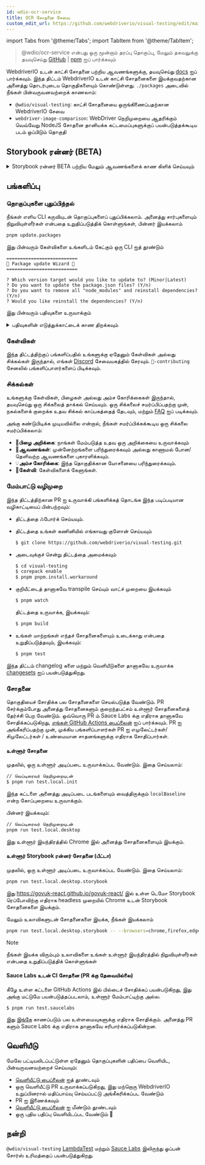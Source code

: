 ```yaml
---
id: wdio-ocr-service
title: OCR சோதனை சேவை
custom_edit_url: https://github.com/webdriverio/visual-testing/edit/main/README.md
---
```


import Tabs from '@theme/Tabs';
import TabItem from '@theme/TabItem';

> @wdio/ocr-service என்பது ஒரு மூன்றாம் தரப்பு தொகுப்பு, மேலும் தகவலுக்கு தயவுசெய்து [GitHub](https://github.com/webdriverio/visual-testing) | [npm](https://www.npmjs.com/package/@wdio/ocr-service) ஐப் பார்க்கவும்

WebdriverIO உடன் காட்சி சோதனை பற்றிய ஆவணங்களுக்கு, தயவுசெய்து [docs](https://webdriver.io/docs/visual-testing) ஐப் பார்க்கவும். இந்த திட்டம் WebdriverIO உடன் காட்சி சோதனைகளை இயக்குவதற்கான அனைத்து தொடர்புடைய தொகுதிகளையும் கொண்டுள்ளது. `./packages` அடைவில் நீங்கள் பின்வருவனவற்றைக் காணலாம்:

-   `@wdio/visual-testing`: காட்சி சோதனையை ஒருங்கிணைப்பதற்கான WebdriverIO சேவை
-   `webdriver-image-comparison`: WebDriver நெறிமுறையை ஆதரிக்கும் வெவ்வேறு NodeJS சோதனை தானியக்க கட்டமைப்புகளுக்குப் பயன்படுத்தக்கூடிய படம் ஒப்பிடும் தொகுதி

## Storybook ரன்னர் (BETA)

<details>
  <summary>Storybook ரன்னர் BETA பற்றிய மேலும் ஆவணங்களைக் காண கிளிக் செய்யவும்</summary>

> Storybook ரன்னர் இன்னும் BETA நிலையில் உள்ளது, ஆவணங்கள் பின்னர் [WebdriverIO](https://webdriver.io/docs/visual-testing) ஆவணப்பக்கங்களுக்கு மாற்றப்படும்.

இந்த தொகுதி இப்போது ஒரு புதிய விஷுவல் ரன்னருடன் Storybook ஐ ஆதரிக்கிறது. இந்த ரன்னர் உள்ளூர்/தொலைநிலை storybook நிகழ்நிலையை தானாகவே ஸ்கேன் செய்து, ஒவ்வொரு கூறுகளின் உறுப்பு ஸ்கிரீன்ஷாட்களை உருவாக்கும். இதை

```ts
export const config: WebdriverIO.Config = {
    // ...
    services: ["visual"],
    // ....
};
```

உங்கள் `services` இல் சேர்ப்பதன் மூலமும், `npx wdio tests/configs/wdio.local.desktop.storybook.conf.ts --storybook` கட்டளை வரியில் இயக்குவதன் மூலமும் செய்யலாம்.
இது இயல்புநிலை உலாவியாக headless முறையில் Chrome ஐப் பயன்படுத்தும்.

> [!NOTE]
>
> -   விஷுவல் டெஸ்டிங் விருப்பங்களில் பெரும்பாலானவை Storybook ரன்னருக்கும் செயல்படும், [WebdriverIO](https://webdriver.io/docs/visual-testing) ஆவணத்தைப் பார்க்கவும்.
> -   Storybook ரன்னர் உங்கள் அனைத்து திறன்களையும் மேலெழுதும், மேலும் இது ஆதரிக்கும் உலாவிகளில் மட்டுமே இயங்கும், [`--browsers`](#browsers) ஐப் பார்க்கவும்.
> -   Storybook ரன்னர் Multiremote திறன்களைப் பயன்படுத்தும் இருக்கும் உள்ளமைவை ஆதரிக்காது மற்றும் பிழையை வீசும்.
> -   Storybook ரன்னர் மொபைல் வெப் அல்ல, டெஸ்க்டாப் வெப் மட்டுமே ஆதரிக்கிறது.

### Storybook ரன்னர் சேவை விருப்பங்கள்

சேவை விருப்பங்களை இவ்வாறு வழங்கலாம்

```ts
export const config: WebdriverIO.Config  = {
    // ...
    services: [
      [
        'visual',
        {
            // சில இயல்புநிலை விருப்பங்கள்
            baselineFolder: join(process.cwd(), './__snapshots__/'),
            debug: true,
            // storybook விருப்பங்கள், விளக்கத்திற்கு cli விருப்பங்களைப் பார்க்கவும்
            storybook: {
                additionalSearchParams: new URLSearchParams({foo: 'bar', abc: 'def'}),
                clip: false,
                clipSelector: ''#some-id,
                numShards: 4,
                // `skipStories` ஒரு சரம் ('example-button--secondary'),
                // ஒரு வரிசை (['example-button--secondary', 'example-button--small'])
                // அல்லது ஒரு regex ஆக இருக்கலாம், இது ஒரு சரமாக வழங்கப்பட வேண்டும் ("/.*button.*/gm")
                skipStories: ['example-button--secondary', 'example-button--small'],
                url: 'https://www.bbc.co.uk/iplayer/storybook/',
                version: 6,
                // விருப்பம் - அடிப்படை பாதைகளை மேலெழுத அனுமதிக்கிறது. இயல்பாக இது வகை மற்றும் கூறுபடி அடிப்படை பாதையை குழுவாக்கும் (எ.கா. forms/input/baseline.png)
                getStoriesBaselinePath: (category, component) => `path__${category}__${component}`,
            },
        },
      ],
    ],
    // ....
}
```

### Storybook ரன்னர் CLI விருப்பங்கள்

#### `--additionalSearchParams`

-   **வகை:** `string`
-   **கட்டாயம்:** இல்லை
-   **இயல்புநிலை:** ''
-   **எடுத்துக்காட்டு:** `npx wdio tests/configs/wdio.local.desktop.storybook.conf.ts --storybook --additionalSearchParams="foo=bar&abc=def"`

இது Storybook URL க்கு கூடுதல் தேடல் அளவுருக்களைச் சேர்க்கும்.
மேலும் தகவலுக்கு [URLSearchParams](https://developer.mozilla.org/en-US/docs/Web/API/URLSearchParams) ஆவணத்தைப் பார்க்கவும். சரம் செல்லுபடியாகும் URLSearchParams சரமாக இருக்க வேண்டும்.

> [!NOTE]
> `&` ஐ கட்டளை பிரிப்பானாக விளக்கப்படுவதைத் தடுக்க இரட்டை மேற்கோள்கள் தேவை.
> எடுத்துக்காட்டாக, `--additionalSearchParams="foo=bar&abc=def"` உடன் அது பின்வரும் Storybook URL ஐ கதைகள் சோதனைக்கு உருவாக்கும்: `http://storybook.url/iframe.html?id=story-id&foo=bar&abc=def`.

#### `--browsers`

-   **வகை:** `string`
-   **கட்டாயம்:** இல்லை
-   **இயல்புநிலை:** `chrome`, நீங்கள் `chrome|firefox|edge|safari` இலிருந்து தேர்ந்தெடுக்கலாம்
-   **எடுத்துக்காட்டு:** `npx wdio tests/configs/wdio.local.desktop.storybook.conf.ts --storybook --browsers=chrome,firefox,edge,safari`
-   **குறிப்பு:** CLI மூலம் மட்டுமே கிடைக்கும்

கூறு ஸ்கிரீன்ஷாட்களை எடுக்க வழங்கப்பட்ட உலாவிகளைப் பயன்படுத்தும்

> [!NOTE]
> நீங்கள் இயக்க விரும்பும் உலாவிகளை உங்கள் உள்ளூர் இயந்திரத்தில் நிறுவியுள்ளீர்கள் என்பதை உறுதிப்படுத்திக் கொள்ளுங்கள்

#### `--clip`

-   **வகை:** `boolean`
-   **கட்டாயம்:** இல்லை
-   **இயல்புநிலை:** `true`
-   **எடுத்துக்காட்டு:** `npx wdio tests/configs/wdio.local.desktop.storybook.conf.ts --storybook --clip=false`

முடக்கப்பட்டிருக்கும்போது இது ஒரு viewport ஸ்கிரீன்ஷாட்டை உருவாக்கும். இயக்கப்பட்டிருக்கும்போது, இது [`--clipSelector`](#clipselector) அடிப்படையில் உறுப்பு ஸ்கிரீன்ஷாட்களை உருவாக்கும், இது கூறு ஸ்கிரீன்ஷாட்டைச் சுற்றியுள்ள வெள்ளை இடைவெளியின் அளவைக் குறைத்து, ஸ்கிரீன்ஷாட் அளவைக் குறைக்கும்.

#### `--clipSelector`

-   **வகை:** `string`
-   **கட்டாயம்:** இல்லை
-   **இயல்புநிலை:** Storybook V7 க்கு `#storybook-root > :first-child` மற்றும் Storybook V6 க்கு `#root > :first-child:not(script):not(style)`, [`--version`](#version) ஐயும் பார்க்கவும்
-   **எடுத்துக்காட்டு:** `npx wdio tests/configs/wdio.local.desktop.storybook.conf.ts --storybook --clipSelector="#some-id"`

இது பின்வருவனவற்றிற்குப் பயன்படுத்தப்படும் தேர்வியாகும்:

-   ஸ்கிரீன்ஷாட் எடுக்க வேண்டிய உறுப்பைத் தேர்ந்தெடுக்க
-   ஸ்கிரீன்ஷாட் எடுக்கப்படுவதற்கு முன் தெரியக்கூடிய உறுப்புக்காக காத்திருக்க

#### `--devices`

-   **வகை:** `string`
-   **கட்டாயம்:** இல்லை
-   **இயல்புநிலை:** நீங்கள் [`deviceDescriptors.ts`](https://github.com/webdriverio/visual-testing/blob/main/./packages/service/src/storybook/deviceDescriptors.ts) இலிருந்து தேர்ந்தெடுக்கலாம்
-   **எடுத்துக்காட்டு:** `npx wdio tests/configs/wdio.local.desktop.storybook.conf.ts --storybook --devices="iPhone 14 Pro Max","Pixel 3 XL"`
-   **குறிப்பு:** CLI மூலம் மட்டுமே கிடைக்கும்

கூறு ஸ்கிரீன்ஷாட்களை எடுக்க [`deviceDescriptors.ts`](https://github.com/webdriverio/visual-testing/blob/main/./packages/service/src/storybook/deviceDescriptors.ts) உடன் பொருந்தும் வழங்கப்பட்ட சாதனங்களைப் பயன்படுத்தும்

> [!NOTE]
>
> -   ஒரு சாதன கட்டமைப்பை நீங்கள் தவறவிட்டால், [அம்ச கோரிக்கை](https://github.com/webdriverio/visual-testing/issues/new?assignees=&labels=&projects=&template=--feature-request.md) ஐச் சமர்ப்பிக்கத் தயங்காதீர்கள்
> -   இது Chrome இல் மட்டுமே வேலை செய்யும்:
>     -   நீங்கள் `--devices` வழங்கினால், அனைத்து Chrome நிகழ்வுகளும் **மொபைல் எமுலேஷன்** முறையில் இயங்கும்
>     -   நீங்கள் Chrome தவிர மற்ற உலாவிகளையும் வழங்கினால், எ.கா. `--devices --browsers=firefox,safari,edge` இது தானாகவே Chrome ஐ மொபைல் எமுலேஷன் முறையில் சேர்க்கும்
> -   Storybook ரன்னர் இயல்பாக உறுப்பு ஸ்னாப்ஷாட்களை உருவாக்கும், முழு மொபைல் எமுலேட்டட் ஸ்கிரீன்ஷாட்டைக் காண விரும்பினால், கட்டளை வரி மூலம் `--clip=false` ஐ வழங்கவும்
> -   கோப்பு பெயர் எடுத்துக்காட்டாக `__snapshots__/example/button/desktop_chrome/example-button--large-local-chrome-iPhone-14-Pro-Max-430x932-dpr-3.png` போல் இருக்கும்
> -   **[SRC:](https://chromedriver.chromium.org/mobile-emulation#h.p_ID_167)** மொபைல் எமுலேஷனைப் பயன்படுத்தி டெஸ்க்டாப்பில் மொபைல் இணையதளத்தை சோதிப்பது பயனுள்ளதாக இருக்கலாம், ஆனால் சோதனையாளர்கள் பின்வரும் பல நுட்பமான வேறுபாடுகள் இருப்பதை அறிந்திருக்க வேண்டும்:
>     -   முற்றிலும் வித்தியாசமான GPU, இது பெரிய செயல்திறன் மாற்றங்களுக்கு வழிவகுக்கும்;
>     -   மொபைல் UI முன்னிலைப்படுத்தப்படவில்லை (குறிப்பாக, url பட்டியை மறைப்பது பக்க உயரத்தை பாதிக்கிறது);
>     -   தெளிவுபடுத்தும் பாப்அப் (சில தொடு இலக்குகளில் ஒன்றைத் தேர்ந்தெடுக்கும் இடம்) ஆதரிக்கப்படவில்லை;
>     -   பல ஹார்டுவேர் API கள் (எடுத்துக்காட்டாக, orientationchange நிகழ்வு) கிடைக்கவில்லை.

#### `--headless`

-   **வகை:** `boolean`
-   **கட்டாயம்:** இல்லை
-   **இயல்புநிலை:** `true`
-   **எடுத்துக்காட்டு:** `npx wdio tests/configs/wdio.local.desktop.storybook.conf.ts --storybook --headless=false`
-   **குறிப்பு:** CLI மூலம் மட்டுமே கிடைக்கும்

இயல்பாக இது சோதனைகளை (உலாவி ஆதரிக்கும்போது) headless முறையில் இயக்கும் அல்லது முடக்கப்படலாம்

#### `--numShards`

-   **வகை:** `number`
-   **கட்டாயம்:** இல்லை
-   **இயல்புநிலை:** `true`
-   **எடுத்துக்காட்டு:** `npx wdio tests/configs/wdio.local.desktop.storybook.conf.ts --storybook --numShards=10`

கதைகளை இயக்க பயன்படுத்தப்படும் இணை நிகழ்வுகளின் எண்ணிக்கை இதுவாகும். இது உங்கள் `wdio.conf`-கோப்பில் உள்ள `maxInstances` ஆல் வரம்பிடப்படும்.

> [!IMPORTANT]
> `headless`-முறையில் இயக்கும்போது, வள கட்டுப்பாடுகள் காரணமாக நிலைத்தன்மையைத் தடுக்க எண்ணிக்கையை 20 க்கு மேல் அதிகரிக்க வேண்டாம்

#### `--skipStories`

-   **வகை:** `string|regex`
-   **கட்டாயம்:** இல்லை
-   **இயல்புநிலை:** null
-   **எடுத்துக்காட்டு:** `npx wdio tests/configs/wdio.local.desktop.storybook.conf.ts --storybook --skipStories="/.*button.*/gm"`

இது இருக்கலாம்:

-   ஒரு சரம் (`example-button--secondary,example-button--small`)
-   அல்லது ஒரு regex (`"/.*button.*/gm"`)

சில கதைகளைத் தவிர்க்க. கதையின் URL இல் காணப்படும் `id` ஐப் பயன்படுத்தவும். எடுத்துக்காட்டாக, இந்த URL இல் `http://localhost:6006/?path=/story/example-page--logged-out` உள்ள `id` என்பது `example-page--logged-out` ஆகும்

#### `--url`

-   **வகை:** `string`
-   **கட்டாயம்:** இல்லை
-   **இயல்புநிலை:** `http://127.0.0.1:6006`
-   **எடுத்துக்காட்டு:** `npx wdio tests/configs/wdio.local.desktop.storybook.conf.ts --storybook --url="https://example.com"`

உங்கள் Storybook நிகழ்வு ஹோஸ்ட் செய்யப்பட்டுள்ள URL.

#### `--version`

-   **வகை:** `number`
-   **கட்டாயம்:** இல்லை
-   **இயல்புநிலை:** 7
-   **எடுத்துக்காட்டு:** `npx wdio tests/configs/wdio.local.desktop.storybook.conf.ts --storybook --version=6`

இது Storybook இன் பதிப்பாகும், இயல்பாக `7` ஆகும். V6 [`clipSelector`](#clipselector) பயன்படுத்த வேண்டுமா என்பதை அறிய இது தேவை.

### Storybook இடைவினை சோதனை

Storybook இடைவினை சோதனை உங்கள் கூறுடன் தொடர்புகொள்ள WDIO கட்டளைகளுடன் தனிப்பயன் ஸ்கிரிப்ட்களை உருவாக்குவதன் மூலம் ஒரு குறிப்பிட்ட நிலையில் ஒரு கூறை அமைக்க அனுமதிக்கிறது. எடுத்துக்காட்டாக, கீழே உள்ள குறியீட்டு துணுக்கைப் பார்க்கவும்:

```ts
import { browser, expect } from "@wdio/globals";

describe("Storybook Interaction", () => {
    it("should create screenshots for the logged in state when it logs out", async () => {
        const componentId = "example-page--logged-in";
        await browser.waitForStorybookComponentToBeLoaded({ id: componentId });

        await expect($("header")).toMatchElementSnapshot(
            `${componentId}-logged-in-state`
        );
        await $("button=Log out").click();
        await expect($("header")).toMatchElementSnapshot(
            `${componentId}-logged-out-state`
        );
    });

    it("should create screenshots for the logged out state when it logs in", async () => {
        const componentId = "example-page--logged-out";
        await browser.waitForStorybookComponentToBeLoaded({ id: componentId });

        await expect($("header")).toMatchElementSnapshot(
            `${componentId}-logged-out-state`
        );
        await $("button=Log in").click();
        await expect($("header")).toMatchElementSnapshot(
            `${componentId}-logged-in-state`
        );
    });
});
```

இரண்டு வெவ்வேறு கூறுகளில் இரண்டு சோதனைகள் செயல்படுத்தப்படுகின்றன. ஒவ்வொரு சோதனையும் முதலில் ஒரு நிலையை அமைத்து பின்னர் ஸ்கிரீன்ஷாட் எடுக்கிறது. ஒரு புதிய தனிப்பயன் கட்டளை அறிமுகப்படுத்தப்பட்டுள்ளதையும் நீங்கள் கவனிப்பீர்கள், அதை [இங்கு](#new-custom-command) காணலாம்.

மேலே உள்ள விவரக்குறிப்பு கோப்பை ஒரு கோப்புறையில் சேமித்து பின்வரும் கட்டளையுடன் கட்டளை வரிக்குச் சேர்க்கலாம்:

```sh
pnpm run test.local.desktop.storybook.localhost -- --spec='tests/specs/storybook-interaction/*.ts'
```

Storybook ரன்னர் முதலில் தானாகவே உங்கள் Storybook நிகழ்வை ஸ்கேன் செய்து, பின்னர் ஒப்பிட வேண்டிய கதைகளுக்கு உங்கள் சோதனைகளைச் சேர்க்கும். இடைவினை சோதனைக்கு நீங்கள் பயன்படுத்தும் கூறுகள் இருமுறை ஒப்பிடப்படுவதை விரும்பவில்லை என்றால், ஸ்கேனில் இருந்து "இயல்புநிலை" கதைகளை அகற்ற [`--skipStories`](#--skipstories) வடிப்பானை வழங்குவதன் மூலம் வடிகட்டியை சேர்க்கலாம். இது இவ்வாறு இருக்கும்:

```sh
pnpm run test.local.desktop.storybook.localhost -- --skipStories="/example-page.*/gm" --spec='tests/specs/storybook-interaction/*.ts'
```

### புதிய தனிப்பயன் கட்டளை

`browser.waitForStorybookComponentToBeLoaded({ id: 'componentId' })` என்ற புதிய தனிப்பயன் கட்டளை `browser/driver`-பொருளுக்குச் சேர்க்கப்படும், இது தானாகவே கூறுகளை ஏற்றி, அது முடிவடையும் வரை காத்திருக்கும், எனவே நீங்கள் `browser.url('url.com')` முறையைப் பயன்படுத்த வேண்டியதில்லை. இதை இவ்வாறு பயன்படுத்தலாம்

```ts
import { browser, expect } from "@wdio/globals";

describe("Storybook Interaction", () => {
    it("should create screenshots for the logged in state when it logs out", async () => {
        const componentId = "example-page--logged-in";
        await browser.waitForStorybookComponentToBeLoaded({ id: componentId });

        await expect($("header")).toMatchElementSnapshot(
            `${componentId}-logged-in-state`
        );
        await $("button=Log out").click();
        await expect($("header")).toMatchElementSnapshot(
            `${componentId}-logged-out-state`
        );
    });

    it("should create screenshots for the logged out state when it logs in", async () => {
        const componentId = "example-page--logged-out";
        await browser.waitForStorybookComponentToBeLoaded({ id: componentId });

        await expect($("header")).toMatchElementSnapshot(
            `${componentId}-logged-out-state`
        );
        await $("button=Log in").click();
        await expect($("header")).toMatchElementSnapshot(
            `${componentId}-logged-in-state`
        );
    });
});
```

விருப்பங்கள்:

#### `additionalSearchParams`

-   **வகை:** [`URLSearchParams`](https://developer.mozilla.org/en-US/docs/Web/API/URLSearchParams)
-   **கட்டாயம்:** இல்லை
-   **இயல்புநிலை:** `new URLSearchParams()`
-   **எடுத்துக்காட்டு:**

```ts
await browser.waitForStorybookComponentToBeLoaded({
    additionalSearchParams: new URLSearchParams({ foo: "bar", abc: "def" }),
    id: "componentId",
});
```

இது Storybook URL க்கு கூடுதல் தேடல் அளவுருக்களைச் சேர்க்கும், மேலே உள்ள எடுத்துக்காட்டில் URL `http://storybook.url/iframe.html?id=story-id&foo=bar&abc=def` ஆக இருக்கும்.
மேலும் தகவலுக்கு [URLSearchParams](https://developer.mozilla.org/en-US/docs/Web/API/URLSearchParams) ஆவணத்தைப் பார்க்கவும்.

#### `clipSelector`

-   **வகை:** `string`
-   **கட்டாயம்:** இல்லை
-   **இயல்புநிலை:** Storybook V7 க்கு `#storybook-root > :first-child` மற்றும் Storybook V6 க்கு `#root > :first-child:not(script):not(style)`
-   **எடுத்துக்காட்டு:**

```ts
await browser.waitForStorybookComponentToBeLoaded({
    clipSelector: "#your-selector",
    id: "componentId",
});
```

இது பின்வருவனவற்றிற்குப் பயன்படுத்தப்படும் தேர்வியாகும்:

-   ஸ்கிரீன்ஷாட் எடுக்க வேண்டிய உறுப்பைத் தேர்ந்தெடுக்க
-   ஸ்கிரீன்ஷாட் எடுக்கப்படுவதற்கு முன் தெரியக்கூடிய உறுப்புக்காக காத்திருக்க

#### `id`

-   **வகை:** `string`
-   **கட்டாயம்:** ஆம்
-   **எடுத்துக்காட்டு:**

```ts
await browser.waitForStorybookComponentToBeLoaded({ '#your-selector', id: 'componentId' })
```

கதையின் URL இல் காணப்படும் `id` ஐப் பயன்படுத்தவும். எடுத்துக்காட்டாக, இந்த URL இல் `http://localhost:6006/?path=/story/example-page--logged-out` உள்ள `id` என்பது `example-page--logged-out` ஆகும்

#### `timeout`

-   **வகை:** `number`
-   **கட்டாயம்:** இல்லை
-   **இயல்புநிலை:** 1100 மில்லி வினாடிகள்
-   **எடுத்துக்காட்டு:**

```ts
await browser.waitForStorybookComponentToBeLoaded({
    id: "componentId",
    timeout: 20000,
});
```

பக்கத்தில் ஏற்றிய பிறகு ஒரு கூறு தெரியக்கூடியதாக இருக்க நாங்கள் காத்திருக்க விரும்பும் அதிகபட்ச நேரம்

#### `url`

-   **வகை:** `string`
-   **கட்டாயம்:** இல்லை
-   **இயல்புநிலை:** `http://127.0.0.1:6006`
-   **எடுத்துக்காட்டு:**

```ts
await browser.waitForStorybookComponentToBeLoaded({
    id: "componentId",
    url: "https://your.url",
});
```

உங்கள் Storybook நிகழ்வு ஹோஸ்ட் செய்யப்பட்டுள்ள URL.

</details>

## பங்களிப்பு

### தொகுப்புகளை புதுப்பித்தல்

நீங்கள் எளிய CLI கருவியுடன் தொகுப்புகளைப் புதுப்பிக்கலாம். அனைத்து சார்புகளையும் நிறுவியுள்ளீர்கள் என்பதை உறுதிப்படுத்திக் கொள்ளுங்கள், பின்னர் இயக்கலாம்

```sh
pnpm update.packages
```

இது பின்வரும் கேள்விகளை உங்களிடம் கேட்கும் ஒரு CLI ஐத் தூண்டும்

```logs
==========================
🤖 Package update Wizard 🧙
==========================

? Which version target would you like to update to? (Minor|Latest)
? Do you want to update the package.json files? (Y/n)
? Do you want to remove all "node_modules" and reinstall dependencies? (Y/n)
? Would you like reinstall the dependencies? (Y/n)
```

இது பின்வரும் பதிவுகளை உருவாக்கும்

<details>
    <summary>பதிவுகளின் எடுத்துக்காட்டைக் காண திறக்கவும்</summary>
    
```logs
==========================
🤖 Package update Wizard 🧙
==========================

? Which version target would you like to update to? Minor
? Do you want to update the package.json files? yes
Updating root 'package.json' for minor updates...
Updating packages for minor updates in /Users/wswebcreation/Git/wdio/visual-testing...
Using pnpm
Upgrading /Users/wswebcreation/Git/wdio/visual-testing/package.json
[====================] 38/38 100%

@typescript-eslint/eslint-plugin ^8.7.0 → ^8.8.0
@typescript-eslint/parser ^8.7.0 → ^8.8.0
@typescript-eslint/utils ^8.7.0 → ^8.8.0
@vitest/coverage-v8 ^2.1.1 → ^2.1.2
vitest ^2.1.1 → ^2.1.2

Run pnpm install to install new versions.
Updating packages for minor updates in /Users/wswebcreation/Git/wdio/visual-testing/packages/ocr-service...
Using pnpm
Upgrading /Users/wswebcreation/Git/wdio/visual-testing/packages/ocr-service/package.json
[====================] 11/11 100%

All dependencies match the minor package versions :)
Updating packages for minor updates in /Users/wswebcreation/Git/wdio/visual-testing/packages/visual-reporter...
Using pnpm
Upgrading /Users/wswebcreation/Git/wdio/visual-testing/packages/visual-reporter/package.json
[====================] 11/11 100%

eslint-config-next 14.2.13 → 14.2.14
next 14.2.13 → 14.2.14

Run pnpm install to install new versions.
Updating packages for minor updates in /Users/wswebcreation/Git/wdio/visual-testing/packages/visual-service...
Using pnpm
Upgrading /Users/wswebcreation/Git/wdio/visual-testing/packages/visual-service/package.json
[====================] 5/5 100%

All dependencies match the minor package versions :)
Updating packages for minor updates in /Users/wswebcreation/Git/wdio/visual-testing/packages/webdriver-image-comparison...
Using pnpm
Upgrading /Users/wswebcreation/Git/wdio/visual-testing/packages/webdriver-image-comparison/package.json
[====================] 8/8 100%

All dependencies match the minor package versions :)
? Do you want to remove all "node_modules" and reinstall dependencies? yes
Removing root dependencies in /Users/wswebcreation/Git/wdio/visual-testing...
Removing dependencies in ocr-service...
Removing dependencies in visual-reporter...
Removing dependencies in visual-service...
Removing dependencies in webdriver-image-comparison...
? Would you like reinstall the dependencies? yes
Installing dependencies in /Users/wswebcreation/Git/wdio/visual-testing...

> @wdio/visual-testing-monorepo@ pnpm.install.workaround /Users/wswebcreation/Git/wdio/visual-testing
> pnpm install --shamefully-hoist

Scope: all 5 workspace projects
Lockfile is up to date, resolution step is skipped
Packages: +1274
++++++++++++++++++++++++++++++++++++++++++++++++++++++++++++++++++++++++++++++++++++++++++++++++++++++++++++++++++
Progress: resolved 1274, reused 1265, downloaded 0, added 1274, done

dependencies:

-   @wdio/ocr-service 2.0.0 <- packages/ocr-service
-   @wdio/visual-service 6.0.0 <- packages/visual-service

devDependencies:

-   @changesets/cli 2.27.8
-   @inquirer/prompts 5.5.0
-   @tsconfig/node20 20.1.4
-   @types/eslint 9.6.1
-   @types/jsdom 21.1.7
-   @types/node 20.16.4
-   @types/react 18.3.5
-   @types/react-dom 18.3.0
-   @types/xml2js 0.4.14
-   @typescript-eslint/eslint-plugin 8.8.0
-   @typescript-eslint/parser 8.8.0
-   @typescript-eslint/utils 8.8.0
-   @vitest/coverage-v8 2.1.2
-   @wdio/appium-service 9.1.2
-   @wdio/cli 9.1.2
-   @wdio/globals 9.1.2
-   @wdio/local-runner 9.1.2
-   @wdio/mocha-framework 9.1.2
-   @wdio/sauce-service 9.1.2
-   @wdio/shared-store-service 9.1.2
-   @wdio/spec-reporter 9.1.2
-   @wdio/types 9.1.2
-   eslint 9.11.1
-   eslint-plugin-import 2.30.0
-   eslint-plugin-unicorn 55.0.0
-   eslint-plugin-wdio 9.0.8
-   husky 9.1.6
-   jsdom 25.0.1
-   pnpm-run-all2 6.2.3
-   release-it 17.6.0
-   rimraf 6.0.1
-   saucelabs 8.0.0
-   ts-node 10.9.2
-   typescript 5.6.2
-   vitest 2.1.2
-   webdriverio 9.1.2

. prepare$ husky
└─ Done in 204ms
Done in 9.5s
All packages updated!

````

</details>

### கேள்விகள்

இந்த திட்டத்திற்குப் பங்களிப்பதில் உங்களுக்கு ஏதேனும் கேள்விகள் அல்லது சிக்கல்கள் இருந்தால், எங்கள் [Discord](https://discord.webdriver.io) சேவையகத்தில் சேரவும். `🙏-contributing` சேனலில் பங்களிப்பாளர்களைப் பிடிக்கவும்.

### சிக்கல்கள்

உங்களுக்கு கேள்விகள், பிழைகள் அல்லது அம்ச கோரிக்கைகள் இருந்தால், தயவுசெய்து ஒரு சிக்கலைத் தாக்கல் செய்யவும். ஒரு சிக்கலைச் சமர்ப்பிப்பதற்கு முன், நகல்களைக் குறைக்க உதவ சிக்கல் காப்பகத்தைத் தேடவும், மற்றும் [FAQ](https://webdriver.io/docs/visual-testing/faq/) ஐப் படிக்கவும்.

அங்கு கண்டுபிடிக்க முடியவில்லை என்றால், நீங்கள் சமர்ப்பிக்கக்கூடிய ஒரு சிக்கலை சமர்ப்பிக்கலாம்:

-   🐛**பிழை அறிக்கை**: நாங்கள் மேம்படுத்த உதவ ஒரு அறிக்கையை உருவாக்கவும்
-   📖**ஆவணங்கள்**: முன்னேற்றங்களை பரிந்துரைக்கவும் அல்லது காணாமல் போன/தெளிவற்ற ஆவணங்களை புகாரளிக்கவும்.
-   💡**அம்ச கோரிக்கை**: இந்த தொகுதிக்கான யோசனையை பரிந்துரைக்கவும்.
-   💬**கேள்வி**: கேள்விகளைக் கேளுங்கள்.

### மேம்பாட்டு வழிமுறை

இந்த திட்டத்திற்கான PR ஐ உருவாக்கி பங்களிக்கத் தொடங்க இந்த படிப்படியான வழிகாட்டியைப் பின்பற்றவும்:

-   திட்டத்தை ஃபோர்க் செய்யவும்.
-   திட்டத்தை உங்கள் கணினியில் எங்காவது குளோன் செய்யவும்

    ```sh
    $ git clone https://github.com/webdriverio/visual-testing.git
    ```

-   அடைவுக்குச் சென்று திட்டத்தை அமைக்கவும்

    ```sh
    $ cd visual-testing
    $ corepack enable
    $ pnpm pnpm.install.workaround
    ```

-   குறியீட்டைத் தானாகவே transpile செய்யும் வாட்ச் முறையை இயக்கவும்

    ```sh
    $ pnpm watch
    ```

    திட்டத்தை உருவாக்க, இயக்கவும்:

    ```sh
    $ pnpm build
    ```

-   உங்கள் மாற்றங்கள் எந்தச் சோதனைகளையும் உடைக்காது என்பதை உறுதிப்படுத்தவும், இயக்கவும்:

    ```sh
    $ pnpm test
    ```

இந்த திட்டம் changelog களை மற்றும் வெளியீடுகளை தானாகவே உருவாக்க [changesets](https://github.com/changesets/changesets) ஐப் பயன்படுத்துகிறது.

### சோதனை

தொகுதியைச் சோதிக்க பல சோதனைகளை செயல்படுத்த வேண்டும். PR சேர்க்கும்போது அனைத்து சோதனைகளும் குறைந்தபட்சம் உள்ளூர் சோதனைகளைத் தேர்ச்சி பெற வேண்டும். ஒவ்வொரு PR ம் Sauce Labs க்கு எதிராக தானாகவே சோதிக்கப்படுகிறது, [எங்கள் GitHub Actions பைப்லைன்](https://github.com/webdriverio/visual-testing/actions/workflows/tests.yml) ஐப் பார்க்கவும். PR ஐ அங்கீகரிப்பதற்கு முன், முக்கிய பங்களிப்பாளர்கள் PR ஐ எமுலேட்டர்கள்/சிமுலேட்டர்கள் / உண்மையான சாதனங்களுக்கு எதிராக சோதிப்பார்கள்.

#### உள்ளூர் சோதனை

முதலில், ஒரு உள்ளூர் அடிப்படை உருவாக்கப்பட வேண்டும். இதை செய்யலாம்:

```sh
// வெப்டிரைவர் நெறிமுறையுடன்
$ pnpm run test.local.init
````

இந்த கட்டளை அனைத்து அடிப்படை படங்களையும் வைத்திருக்கும் `localBaseline` என்ற கோப்புறையை உருவாக்கும்.

பின்னர் இயக்கவும்:

```sh
// வெப்டிரைவர் நெறிமுறையுடன்
pnpm run test.local.desktop
```

இது உள்ளூர் இயந்திரத்தில் Chrome இல் அனைத்து சோதனைகளையும் இயக்கும்.

#### உள்ளூர் Storybook ரன்னர் சோதனை (பீட்டா)

முதலில், ஒரு உள்ளூர் அடிப்படை உருவாக்கப்பட வேண்டும். இதை செய்யலாம்:

```sh
pnpm run test.local.desktop.storybook
```

இது https://govuk-react.github.io/govuk-react/ இல் உள்ள டெமோ Storybook ரெப்போவிற்கு எதிராக headless முறையில் Chrome உடன் Storybook சோதனைகளை இயக்கும்.

மேலும் உலாவிகளுடன் சோதனைகளை இயக்க, நீங்கள் இயக்கலாம்

```sh
pnpm run test.local.desktop.storybook -- --browsers=chrome,firefox,edge,safari
```

> [!NOTE]
> நீங்கள் இயக்க விரும்பும் உலாவிகளை உங்கள் உள்ளூர் இயந்திரத்தில் நிறுவியுள்ளீர்கள் என்பதை உறுதிப்படுத்திக் கொள்ளுங்கள்

#### Sauce Labs உடன் CI சோதனை (PR க்கு தேவையில்லை)

கீழே உள்ள கட்டளை GitHub Actions இல் பில்டைச் சோதிக்கப் பயன்படுகிறது, இது அங்கு மட்டுமே பயன்படுத்தப்படலாம், உள்ளூர் மேம்பாட்டிற்கு அல்ல.

```
$ pnpm run test.saucelabs
```

இது [இங்கே](https://github.com/webdriverio/visual-testing/blob/main/./tests/configs/wdio.saucelabs.web.conf.ts) காணப்படும் பல உள்ளமைவுகளுக்கு எதிராக சோதிக்கும்.
அனைத்து PR களும் Sauce Labs க்கு எதிராக தானாகவே சரிபார்க்கப்படுகின்றன.

## வெளியீடு

மேலே பட்டியலிடப்பட்டுள்ள ஏதேனும் தொகுப்புகளின் பதிப்பை வெளியிட, பின்வருவனவற்றைச் செய்யவும்:

-   [வெளியீட்டு பைப்லைன்](https://github.com/webdriverio/visual-testing/actions/workflows/release.yml) ஐத் தூண்டவும்
-   ஒரு வெளியீட்டு PR உருவாக்கப்படுகிறது, இது மற்றொரு WebdriverIO உறுப்பினரால் மதிப்பாய்வு செய்யப்பட்டு அங்கீகரிக்கப்பட வேண்டும்
-   PR ஐ இணைக்கவும்
-   [வெளியீட்டு பைப்லைன்](https://github.com/webdriverio/visual-testing/actions/workflows/release.yml) ஐ மீண்டும் தூண்டவும்
-   ஒரு புதிய பதிப்பு வெளியிடப்பட வேண்டும் 🎉

## நன்றி

`@wdio/visual-testing` [LambdaTest](https://www.lambdatest.com/) மற்றும் [Sauce Labs](https://saucelabs.com/) இலிருந்து ஓப்பன் சோர்ஸ் உரிமத்தைப் பயன்படுத்துகிறது.